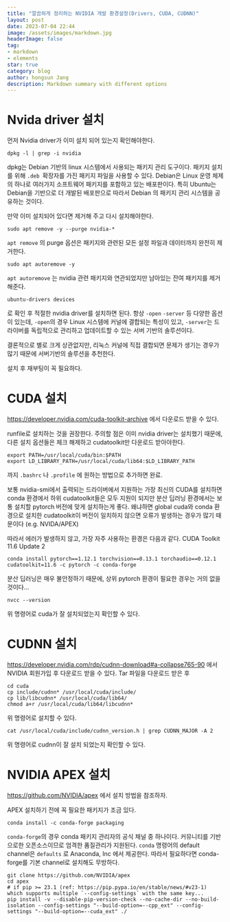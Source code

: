 ```yaml
---
title: "깔끔하게 정리하는 NVIDIA 개발 환경설정(Drivers, CUDA, CUDNN)"
layout: post
date: 2023-07-04 22:44
image: /assets/images/markdown.jpg
headerImage: false
tag:
- markdown
- elements
star: true
category: blog
author: hongsun Jang
description: Markdown summary with different options
---
```


# Nvida driver 설치
먼저 Nvidia driver가 이미 설치 되어 있는지 확인해야한다.
```
dpkg -l | grep -i nvidia
```
dpkg는 Debian 기반의 linux 시스템에서 사용되는 패키지 관리 도구이다.
패키지 설치를 위해 <code>.deb </code>확장자를 가진 패키지 파일을 사용할 수 있다.
Debian은 Linux 운영 체제의 하나로 여러가지 소프트웨어 패키지를 포함하고 있는 배포판이다. 
특히 Ubuntu는 Debian을 기반으로 더 개발된 배포판으로 따라서 Debian 의 패키지 관리 시스템을 공유하는 것이다.

만약 이미 설치되어 있다면 제거해 주고 다시 설치해야한다.
```
sudo apt remove -y --purge nvidia-*
```

<code>apt remove</code> 의 purge 옵션은 패키지와 관련된 모든 설정 파일과 데이터까지 완전히 제거한다. 

```
sudo apt autoremove -y
```

<code>apt autoremove</code> 는 nvidia 관련 패키지와 연관되었지만 남아있는 잔여 패키지를 제거해준다.


```
ubuntu-drivers devices
```
로 확인 후 적절한 nvidia driver를 설치하면 된다.
항상 <code>-open</code> <code>-server</code> 등 다양한 옵션이 있는데, <code>-open</code>의 경우 Linux 시스템에 커널에 결합되는 특성이 있고, <code>-server</code>는 드라이버를 독립적으로 관리하고 업데이트할 수 있는 서버 기반의 솔루션이다.

결론적으로 별로 크게 상관없지만, 리눅스 커널에 직접 결합되면 문제가 생기는 경우가 많기 때문에 서버기반의 솔루션을 추천한다.

설치 후 재부팅이 꼭 필요하다.


# CUDA 설치
https://developer.nvidia.com/cuda-toolkit-archive
에서 다운로드 받을 수 있다.

runfile로 설치하는 것을 권장한다. 주의할 점은 이미 nvidia driver는 설치했기 때문에, 다른 설치 옵션들은 체크 해제하고 cudatoolkit만 다운로드 받아야한다. 

```
export PATH=/usr/local/cuda/bin:$PATH
export LD_LIBRARY_PATH=/usr/local/cuda/lib64:$LD_LIBRARY_PATH
```
까지 <code>.bashrc</code> 나 <code>.profile</code> 에 원하는 방법으로 추가하면 완료.

보통 nvidia-smi에서 출력되는 드라이버에서 지원하는 가장 최신의 CUDA를 설치하면 conda 환경에서 하위 cudatoolkit들은 모두 지원이 되지만
분산 딥러닝 환경에서는 보통 설치할 pytorch 버전에 맞게 설치하는게 좋다.
왜냐하면 global cuda와 conda 환경으로 설치한 cudatoolkit이 버전이 일치하지 않으면 오류가 발생하는 경우가 많기 때문이다 (e.g. NVIDA/APEX)

따라서 에러가 발생하지 않고, 가장 자주 사용하는 환경은 다음과 같다.
CUDA Toolkit 11.6 Update 2
```
conda install pytorch==1.12.1 torchvision==0.13.1 torchaudio==0.12.1 cudatoolkit=11.6 -c pytorch -c conda-forge
```

분산 딥러닝은 매우 불안정하기 때문에, 상위 pytorch 환경이 필요한 경우는 거의 없을 것이다...

```
nvcc --version
```
위 명령어로 cuda가 잘 설치되었는지 확인할 수 있다.


# CUDNN 설치
https://developer.nvidia.com/rdp/cudnn-download#a-collapse765-90 
에서 NVIDIA 회원가입 후 다운로드 받을 수 있다. 
Tar 파일을 다운로드 받은 후 
```
cd cuda
cp include/cudnn* /usr/local/cuda/include/
cp lib/libcudnn* /usr/local/cuda/lib64/
chmod a+r /usr/local/cuda/lib64/libcudnn* 
```
위 명령어로 설치할 수 있다.


```
cat /usr/local/cuda/include/cudnn_version.h | grep CUDNN_MAJOR -A 2 
```
위 명령어로 cudnn이 잘 설치 되었는지 확인할 수 있다.  






# NVIDIA APEX 설치

https://github.com/NVIDIA/apex
에서 설치 방법을 참조하자.

APEX 설치하기 전에 꼭 필요한 패키지가 조금 있다.
```
conda install -c conda-forge packaging
```
<code>conda-forge</code>의 경우 conda 패키지 관리자의 공식 채널 중 하나이다. 커뮤니티를 기반으로한 오픈소스이므로 엄격한 품질관리가 지원된다. <code>conda</code> 명령어의 default channel은 <code>defaults</code> 로 Anaconda, Inc 에서 제공한다. 따라서 필요하다면 conda-forge를 기본 channel로 설치해도 무방하다.

```
git clone https://github.com/NVIDIA/apex
cd apex
# if pip >= 23.1 (ref: https://pip.pypa.io/en/stable/news/#v23-1) which supports multiple `--config-settings` with the same key... 
pip install -v --disable-pip-version-check --no-cache-dir --no-build-isolation --config-settings "--build-option=--cpp_ext" --config-settings "--build-option=--cuda_ext" ./
```






<!-- 
# Model 

![Screenshot from 2022-02-17 16-04-19.png](/assets/images/2021-02-17/Screenshot_from_2022-02-17_16-04-19.png)

- GPT **Generative Pre-trained Transformer**
    - Transformer base의 최초 논문
    - 이전 단어를 바탕으로 다음 단어를 예측하는 방법으로 훈련된다.
    - 문맥파악에 약점이 있다.
    
- BERT ****Bidirectional Encoder Representations from Transformers****
    
    : Nest Sentence prediction을 바탕으로 자연스럽게 문맥을 파악할 수 있다.
    
    - Masked 된 단어를 예측하는 양방향 (문맥) 바탕 예측으로 훈련된다.
    - NSP를 도입하여 문장간의 관계도 학습할 수 있다.

- Bert 기반 모델
    - RoBERTa(19년) - FaceBook ****A Robustly Optimized BERT Pretraining Approach****
        
        → 단방향 학습인 GPT가 Parameter 수와 학습데이터를 늘리자 좋은 성능? 왜?
        
        1. Bert의 고정된 Mask로 반복 학습 → Dynamic Masking 도입
        2. 두 문장간의 예측이 의미가 있을까? → NSP 제거
        3. 학습데이터 16G → 학습데이터 160G
        
    - ****ALBERT(19년) A L****ittle **BERT** for Self-supervised Learning of Language Representations
        
        NSP → SOP(Sentence order prediction)으로 학습
        
        Transformer 구조 개선 → 모델사이즈 감소
        
    - ELECTRA(20년)
        
        ****Pre-training Text Encoders as Discriminators Rather Than Generators****
        
        MLM(Masked Language Model)을 개선시킨 RTD(Replaced Token Detection)
        
        - 이해를 위한 이미지
            
            ![Screenshot from 2022-02-17 16-23-27.png](/assets/images/2021-02-17/Screenshot_from_2022-02-17_16-23-27.png)
            
        
        [MASK] 토큰을 작은 Generator로 생성하고 Discriminator로 가짜 토큰인지 아닌지 판별하는 방식으로 학습한다.
        
        효과 ? BERT는 [MASK] 토큰에 대해서만 학습하지만 ELECTRA는 모든 토큰에 대해서 학습할 수 있어 효율적인 학습이 된다.
        

![Screenshot from 2022-02-17 16-30-44.png](/assets/images/2021-02-17/Screenshot_from_2022-02-17_16-30-44.png)

![Screenshot from 2022-02-17 16-31-08.png](/assets/images/2021-02-17/Screenshot_from_2022-02-17_16-31-08.png)

- Pretrained Model의 목표
    1. Model downsizing: 모델의 크기가 너무 커서 메모리에 들어가지 못한다.
    2. Train Resource downsizing: 학습이 오래걸린다.
    3. Memory degradation: 모델에 따라 일정 수준이상 복잡해지면 모델 성능이 떨어진다
-->